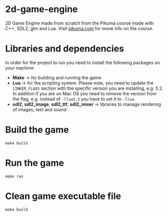 # 2d-game-engine
2D Game Engine made from scratch from the Pikuma course made with C++, SDL2, glm and Lua.
Visit [pikuma.com](https://pikuma.com/courses/cpp-2d-game-engine-development) for move info on the course.

# Libraries and dependencies
In order for the project to run you need to install the following packages on your machine:

* **Make** -> for building and running the game
* **Lua** -> for the scripting system. Please note, you need to update the `LINKER_FLAGS` section with the specific version you are installing, e.g. 5.2. In addition if you are on Mac OS you need to remove the version from the flag, e.g. instead of `-llua5.3` you have to set it to `-llua`.
* **sdl2**, **sdl2_image**, **sdl2_ttf**, **sdl2_mixer** -> libraries to manage rendering of images, text and sound


# Build the game
```
make build
```

# Run the game
```
make run
```

# Clean game executable file
```
make build
```